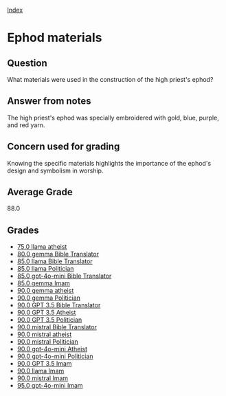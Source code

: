 
[Index](../../index.md)
# Ephod materials
## Question
What materials were used in the construction of the high priest's ephod?

## Answer from notes
The high priest's ephod was specially embroidered with gold, blue, purple, and red yarn.

## Concern used for grading
Knowing the specific materials highlights the importance of the ephod's design and symbolism in worship.

## Average Grade
88.0

## Grades
 * [75.0 llama atheist](../answers/llama_atheist/Ephod_materials.md)
 * [80.0 gemma Bible Translator](../answers/gemma_Bible_Translator/Ephod_materials.md)
 * [85.0 llama Bible Translator](../answers/llama_Bible_Translator/Ephod_materials.md)
 * [85.0 llama Politician](../answers/llama_Politician/Ephod_materials.md)
 * [85.0 gpt-4o-mini Bible Translator](../answers/gpt-4o-mini_Bible_Translator/Ephod_materials.md)
 * [85.0 gemma Imam](../answers/gemma_Imam/Ephod_materials.md)
 * [90.0 gemma atheist](../answers/gemma_atheist/Ephod_materials.md)
 * [90.0 gemma Politician](../answers/gemma_Politician/Ephod_materials.md)
 * [90.0 GPT 3.5 Bible Translator](../answers/GPT_3.5_Bible_Translator/Ephod_materials.md)
 * [90.0 GPT 3.5 Atheist](../answers/GPT_3.5_Atheist/Ephod_materials.md)
 * [90.0 GPT 3.5 Politician](../answers/GPT_3.5_Politician/Ephod_materials.md)
 * [90.0 mistral Bible Translator](../answers/mistral_Bible_Translator/Ephod_materials.md)
 * [90.0 mistral atheist](../answers/mistral_atheist/Ephod_materials.md)
 * [90.0 mistral Politician](../answers/mistral_Politician/Ephod_materials.md)
 * [90.0 gpt-4o-mini Atheist](../answers/gpt-4o-mini_Atheist/Ephod_materials.md)
 * [90.0 gpt-4o-mini Politician](../answers/gpt-4o-mini_Politician/Ephod_materials.md)
 * [90.0 GPT 3.5 Imam](../answers/GPT_3.5_Imam/Ephod_materials.md)
 * [90.0 llama Imam](../answers/llama_Imam/Ephod_materials.md)
 * [90.0 mistral Imam](../answers/mistral_Imam/Ephod_materials.md)
 * [95.0 gpt-4o-mini Imam](../answers/gpt-4o-mini_Imam/Ephod_materials.md)
